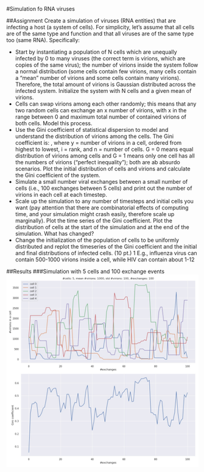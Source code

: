 #Simulation fo RNA viruses

##Assignment
Create a simulation of viruses (RNA entities) that are infecting a host (a system of cells). For simplicity, let’s assume that all cells are of the same type and function and that all viruses are of the same type too (same RNA). Specifically:
 
* Start by instantiating a population of N cells which are unequally infected by 0 to many viruses (the correct term is virions, which are copies of the same virus); the number of virions inside the system follow a normal distribution (some cells contain few virions, many cells contain a “mean” number of virions and some cells contain many virions). Therefore, the total amount of virions is Gaussian distributed across the infected system. Initialize the system with N cells and a given mean of virions. 
* Cells can swap virions among each other randomly; this means that any two random cells can exchange an x number of virions, with x in the range between 0 and maximum total number of contained virions of both cells. Model this process. 
* Use the Gini coefficient of statistical dispersion to model and understand the distribution of virions among the cells. The Gini coefficient is: , where y = number of virions in a cell, ordered from highest to lowest, i = rank, and n = number of cells. G = 0 means equal distribution of virions among cells and G = 1 means only one cell has all the numbers of virions (“perfect inequality”); both are ab absurdo scenarios. Plot the initial distribution of cells and virions and calculate the Gini coefficient of the system. 
* Simulate a small number viral exchanges between a small number of cells (i.e., 100 exchanges between 5 cells) and print out the number of virions in each cell at each timestep. 
* Scale up the simulation to any number of timesteps and initial cells you want (pay attention that there are combinatorial effects of computing time, and your simulation might crash easily, therefore scale up marginally). Plot the time series of the Gini coefficient. Plot the distribution of cells at the start of the simulation and at the end of the simulation. What has changed? 
* Change the initialization of the population of cells to be uniformly distributed and replot the timeseries of the Gini coefficient and the initial and final distributions of infected cells. (10 pt.) 1 E.g., influenza virus can contain 500-1000 virions inside a cell, while HIV can contain about 1-12 


##Results
###Simulation with 5 cells and 100 exchange events
![5 cells](./figs/5cells_1000virions_100std_100steps.jpg)
